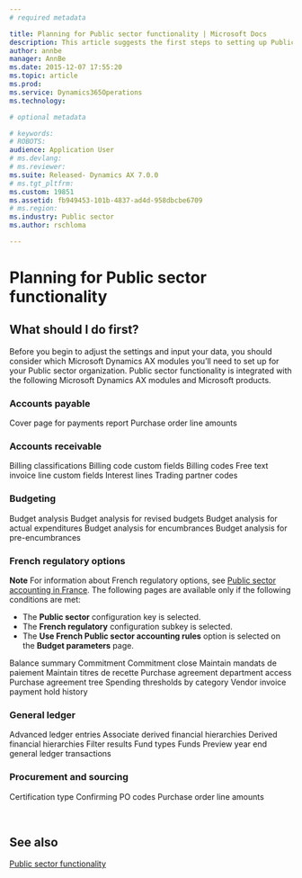 ```yaml
---
# required metadata

title: Planning for Public sector functionality | Microsoft Docs
description: This article suggests the first steps to setting up Public sector functionality in Microsoft Dynamics AX.
author: annbe
manager: AnnBe
ms.date: 2015-12-07 17:55:20
ms.topic: article
ms.prod: 
ms.service: Dynamics365Operations
ms.technology: 

# optional metadata

# keywords: 
# ROBOTS: 
audience: Application User
# ms.devlang: 
# ms.reviewer: 
ms.suite: Released- Dynamics AX 7.0.0
# ms.tgt_pltfrm: 
ms.custom: 19851
ms.assetid: fb949453-101b-4837-ad4d-958dbcbe6709
# ms.region: 
ms.industry: Public sector
ms.author: rschloma

---
```


# Planning for Public sector functionality

What should I do first?
-----------------------

Before you begin to adjust the settings and input your data, you should consider which Microsoft Dynamics AX modules you’ll need to set up for your Public sector organization. Public sector functionality is integrated with the following Microsoft Dynamics AX modules and Microsoft products.

### Accounts payable

Cover page for payments report Purchase order line amounts

### Accounts receivable

Billing classifications Billing code custom fields Billing codes Free text invoice line custom fields Interest lines Trading partner codes

### Budgeting

Budget analysis Budget analysis for revised budgets Budget analysis for actual expenditures Budget analysis for encumbrances Budget analysis for pre-encumbrances

### French regulatory options

**Note** For information about French regulatory options, see [Public sector accounting in France](http://ax.help.dynamics.com/en/wiki/public-sector-accounting-in-france/). The following pages are available only if the following conditions are met:

-   The **Public sector** configuration key is selected.
-   The **French regulatory** configuration subkey is selected.
-   The **Use French Public sector accounting rules** option is selected on the **Budget parameters** page.

Balance summary Commitment Commitment close Maintain mandats de paiement Maintain titres de recette Purchase agreement department access Purchase agreement tree Spending thresholds by category Vendor invoice payment hold history

### General ledger

Advanced ledger entries Associate derived financial hierarchies Derived financial hierarchies Filter results Fund types Funds Preview year end general ledger transactions

### Procurement and sourcing

Certification type Confirming PO codes Purchase order line amounts

 

See also
--------

[Public sector functionality](https://ax.help.dynamics.com/en/wiki/public-sector-functionality/)

